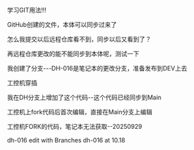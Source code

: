 学习GIT用法!!!

GitHub创建的文件，本体可以同步过来了

怎么我提交以后远程仓库看不到，同步以后又看到了？

再远程仓库更改的能不能同步到本体呢，测试一下

我创建了分支---DH-016是笔记本的更改分支，准备发布到DEV上去


工控机穿插

我在DH分支上增加了这个代码--这个代码已经同步到Main

工控机上fork代码后首次编辑，直接在Main分支上编辑


工控机FORK的代码，笔记本无法获取--20250929

dh-016 edit with Branches dh-016 at 10.18